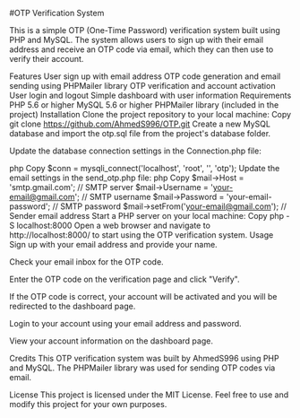 #OTP Verification System

This is a simple OTP (One-Time Password) verification system built using PHP and MySQL. The system allows users to sign up with their email address and receive an OTP code via email, which they can then use to verify their account.

Features
User sign up with email address
OTP code generation and email sending using PHPMailer library
OTP verification and account activation
User login and logout
Simple dashboard with user information
Requirements
PHP 5.6 or higher
MySQL 5.6 or higher
PHPMailer library (included in the project)
Installation
Clone the project repository to your local machine:
Copy
git clone https://github.com/AhmedS996/OTP.git
Create a new MySQL database and import the otp.sql file from the project's database folder.

Update the database connection settings in the Connection.php file:

php
Copy
$conn = mysqli_connect('localhost', 'root', '', 'otp');
Update the email settings in the send_otp.php file:
php
Copy
$mail->Host = 'smtp.gmail.com'; // SMTP server
$mail->Username = 'your-email@gmail.com'; // SMTP username
$mail->Password = 'your-email-password'; // SMTP password
$mail->setFrom('your-email@gmail.com'); // Sender email address
Start a PHP server on your local machine:
Copy
php -S localhost:8000
Open a web browser and navigate to http://localhost:8000/ to start using the OTP verification system.
Usage
Sign up with your email address and provide your name.

Check your email inbox for the OTP code.

Enter the OTP code on the verification page and click "Verify".

If the OTP code is correct, your account will be activated and you will be redirected to the dashboard page.

Login to your account using your email address and password.

View your account information on the dashboard page.

Credits
This OTP verification system was built by AhmedS996 using PHP and MySQL. The PHPMailer library was used for sending OTP codes via email.

License
This project is licensed under the MIT License. Feel free to use and modify this project for your own purposes.
